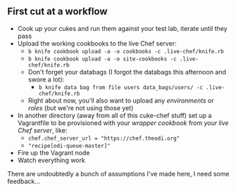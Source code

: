 First cut at a workflow
-----------------------

* Cook up your cukes and run them against your test lab, iterate until they pass
* Upload the working cookbooks to the live Chef server:
  * ```b knife cookbook upload -a -o cookbooks -c .live-chef/knife.rb```
  * ```b knife cookbook upload -a -o site-cookbooks -c .live-chef/knife.rb```
  * Don't forget your databags (I forgot the databags this afternoon and swore a lot):
    * ```b knife data bag from file users data_bags/users/ -c .live-chef/knife.rb```
  * Right about now, you'll also want to upload any *environments* or *roles* (but we're not using those yet)
* In another directory (away from all of this cuke-chef stuff) set up a Vagrantfile to be provisioned with your *wrapper cookbook* from *your live Chef server*, like:
  * ```chef.chef_server_url = "https://chef.theodi.org"```
  * ```"recipe[odi-queue-master]"```
* Fire up the Vagrant node
* Watch everything work
  
There are undoubtedly a bunch of assumptions I've made here, I need some feedback...